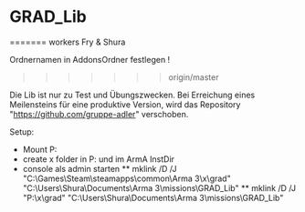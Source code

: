 # GRAD_Lib
=======
workers Fry & Shura

Ordnernamen in AddonsOrdner festlegen !
>>>>>>> origin/master


Die Lib ist nur zu Test und Übungszwecken.
Bei Erreichung eines Meilensteins für eine produktive Version, wird das
Repository "https://github.com/gruppe-adler" verschoben.


Setup:
* Mount P:
* create x folder in P: und im ArmA InstDir
* console als admin starten
** mklink /D /J "C:\Games\Steam\steamapps\common\Arma 3\x\grad" "C:\Users\Shura\Documents\Arma 3\missions\GRAD_Lib"
** mklink /D /J "P:\x\grad" "C:\Users\Shura\Documents\Arma 3\missions\GRAD_Lib"

